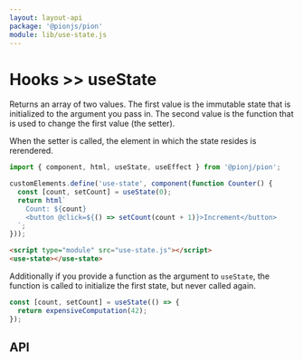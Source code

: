 ```yaml
---
layout: layout-api
package: '@pionjs/pion'
module: lib/use-state.js
---
```


# Hooks >> useState

<style data-helmet>
  html { --playground-ide-height: 225px; }
</style>

Returns an array of two values. The first value is the immutable state that is initialized to the argument you pass in. The second value is the function that is used to change the first value (the setter).

When the setter is called, the element in which the state resides is rerendered.

```js playground use-state use-state.js
import { component, html, useState, useEffect } from '@pionj/pion';

customElements.define('use-state', component(function Counter() {
  const [count, setCount] = useState(0);
  return html`
    Count: ${count}
    <button @click=${() => setCount(count + 1)}>Increment</button>
  `;
}));
```

```html playground-file use-state index.html
<script type="module" src="use-state.js"></script>
<use-state></use-state>
```

Additionally if you provide a function as the argument to `useState`, the function is called to initialize the first state, but never called again.

```js
const [count, setCount] = useState(() => {
  return expensiveComputation(42);
});
```

## API
